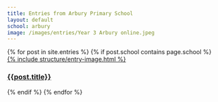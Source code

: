 ```yaml
---
title: Entries from Arbury Primary School
layout: default
school: arbury
image: /images/entries/Year 3 Arbury online.jpeg
---
```

<div class="container mb-3">
  <div class="row">
  {% for post in site.entries %}
    {% if post.school contains page.school %}
    <div class="col-md-4 mb-3">
      <div class="card h-100" >
        <a href="{{ post.url }}" class="stretched-link">
        {% include structure/entry-image.html %}
        </a>
        <div class="card-body">
          <h3 class="lead mt-2">
            <a href="{{ post.url }}" class="stretched-link">{{post.title}}</a>
          </h3>
        </div>
      </div>
    </div>
    {% endif %}
  {% endfor %}
  </div>
</div>
